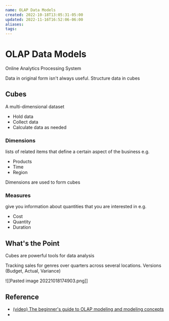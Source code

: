 ```yaml
---
name: OLAP Data Models
created: 2022-10-18T13:05:31-05:00
updated: 2022-11-16T16:52:06-06:00
aliases: 
tags: 
---
```

# OLAP Data Models

Online Analytics Processing System

Data in original form isn't always useful.
Structure data in cubes

## Cubes
A multi-dimensional dataset
- Hold data
- Collect data
- Calculate data as needed

### Dimensions
lists of related items that define a certain aspect of the business
e.g. 
- Products 
- Time
- Region

Dimensions are used to form cubes

### Measures
give you information about quantities that you are interested in
e.g.
- Cost 
- Quantity
- Duration

## What's the Point
Cubes are powerful tools for data analysis

Tracking sales for genres over quarters across several locations.  Versions (Budget, Actual, Variance)

![[Pasted image 20221018174903.png]]

## Reference
- [(video) The beginner's guide to OLAP modeling and modeling concepts](https://www.youtube.com/watch?v=5GOjioIcs8g)
- 